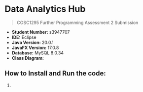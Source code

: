# Data Analytics Hub
> COSC1295 Further Programming Assessment 2 Submission

- **Student Number:** s3947707
- **IDE:** Eclipse
- **Java Version:** 20.0.1
- **JavaFX Version:** 17.0.8
- **Database:** MySQL 8.0.34
- **Class Diagram:** 

## How to Install and Run the code:
1. 
